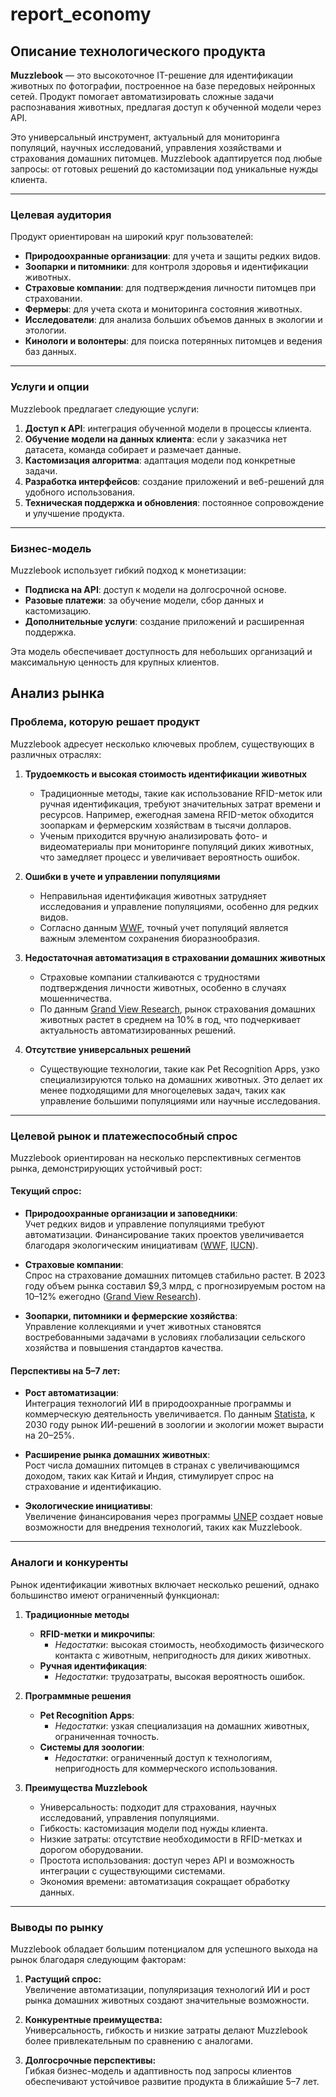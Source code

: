 # report_economy

## Описание технологического продукта

**Muzzlebook** — это высокоточное IT-решение для идентификации животных по фотографии, построенное на базе передовых нейронных сетей. Продукт помогает автоматизировать сложные задачи распознавания животных, предлагая доступ к обученной модели через API.

Это универсальный инструмент, актуальный для мониторинга популяций, научных исследований, управления хозяйствами и страхования домашних питомцев. Muzzlebook адаптируется под любые запросы: от готовых решений до кастомизации под уникальные нужды клиента.

---

### Целевая аудитория

Продукт ориентирован на широкий круг пользователей:
- **Природоохранные организации**: для учета и защиты редких видов.
- **Зоопарки и питомники**: для контроля здоровья и идентификации животных.
- **Страховые компании**: для подтверждения личности питомцев при страховании.
- **Фермеры**: для учета скота и мониторинга состояния животных.
- **Исследователи**: для анализа больших объемов данных в экологии и этологии.
- **Кинологи и волонтеры**: для поиска потерянных питомцев и ведения баз данных.

---

### Услуги и опции

Muzzlebook предлагает следующие услуги:
1. **Доступ к API**: интеграция обученной модели в процессы клиента.
2. **Обучение модели на данных клиента**: если у заказчика нет датасета, команда собирает и размечает данные.
3. **Кастомизация алгоритма**: адаптация модели под конкретные задачи.
4. **Разработка интерфейсов**: создание приложений и веб-решений для удобного использования.
5. **Техническая поддержка и обновления**: постоянное сопровождение и улучшение продукта.

---

### Бизнес-модель

Muzzlebook использует гибкий подход к монетизации:
- **Подписка на API**: доступ к модели на долгосрочной основе.
- **Разовые платежи**: за обучение модели, сбор данных и кастомизацию.
- **Дополнительные услуги**: создание приложений и расширенная поддержка.

Эта модель обеспечивает доступность для небольших организаций и максимальную ценность для крупных клиентов.

## Анализ рынка

### Проблема, которую решает продукт

Muzzlebook адресует несколько ключевых проблем, существующих в различных отраслях:

1. **Трудоемкость и высокая стоимость идентификации животных**  
   - Традиционные методы, такие как использование RFID-меток или ручная идентификация, требуют значительных затрат времени и ресурсов. Например, ежегодная замена RFID-меток обходится зоопаркам и фермерским хозяйствам в тысячи долларов.  
   - Ученым приходится вручную анализировать фото- и видеоматериалы при мониторинге популяций диких животных, что замедляет процесс и увеличивает вероятность ошибок.

2. **Ошибки в учете и управлении популяциями**  
   - Неправильная идентификация животных затрудняет исследования и управление популяциями, особенно для редких видов.  
   - Согласно данным [WWF](https://www.worldwildlife.org/), точный учет популяций является важным элементом сохранения биоразнообразия.  

3. **Недостаточная автоматизация в страховании домашних животных**  
   - Страховые компании сталкиваются с трудностями подтверждения личности животных, особенно в случаях мошенничества.  
   - По данным [Grand View Research](https://www.grandviewresearch.com/), рынок страхования домашних животных растет в среднем на 10% в год, что подчеркивает актуальность автоматизированных решений.  

4. **Отсутствие универсальных решений**  
   - Существующие технологии, такие как Pet Recognition Apps, узко специализируются только на домашних животных. Это делает их менее подходящими для многоцелевых задач, таких как управление большими популяциями или научные исследования.

---

### Целевой рынок и платежеспособный спрос

Muzzlebook ориентирован на несколько перспективных сегментов рынка, демонстрирующих устойчивый рост:

#### Текущий спрос:
- **Природоохранные организации и заповедники**:  
  Учет редких видов и управление популяциями требуют автоматизации. Финансирование таких проектов увеличивается благодаря экологическим инициативам ([WWF](https://www.worldwildlife.org/), [IUCN](https://www.iucn.org/)).  

- **Страховые компании**:  
  Спрос на страхование домашних питомцев стабильно растет. В 2023 году объем рынка составил $9,3 млрд, с прогнозируемым ростом на 10–12% ежегодно ([Grand View Research](https://www.grandviewresearch.com/)).  

- **Зоопарки, питомники и фермерские хозяйства**:  
  Управление коллекциями и учет животных становятся востребованными задачами в условиях глобализации сельского хозяйства и повышения стандартов качества.

#### Перспективы на 5–7 лет:
- **Рост автоматизации**:  
  Интеграция технологий ИИ в природоохранные программы и коммерческую деятельность увеличивается. По данным [Statista](https://www.statista.com/), к 2030 году рынок ИИ-решений в зоологии и экологии может вырасти на 20–25%.  

- **Расширение рынка домашних животных**:  
  Рост числа домашних питомцев в странах с увеличивающимся доходом, таких как Китай и Индия, стимулирует спрос на страхование и идентификацию.  

- **Экологические инициативы**:  
  Увеличение финансирования через программы [UNEP](https://www.unep.org/) создает новые возможности для внедрения технологий, таких как Muzzlebook.

---

### Аналоги и конкуренты

Рынок идентификации животных включает несколько решений, однако большинство имеют ограниченный функционал:

1. **Традиционные методы**  
   - **RFID-метки и микрочипы**:  
     - *Недостатки*: высокая стоимость, необходимость физического контакта с животным, непригодность для диких животных.  
   - **Ручная идентификация**:  
     - *Недостатки*: трудозатраты, высокая вероятность ошибок.  

2. **Программные решения**  
   - **Pet Recognition Apps**:  
     - *Недостатки*: узкая специализация на домашних животных, ограниченная точность.  
   - **Системы для зоологии**:  
     - *Недостатки*: ограниченный доступ к технологиям, непригодность для коммерческого использования.  

3. **Преимущества Muzzlebook**  
   - Универсальность: подходит для страхования, научных исследований, управления популяциями.  
   - Гибкость: кастомизация модели под нужды клиента.  
   - Низкие затраты: отсутствие необходимости в RFID-метках и дорогом оборудовании.  
   - Простота использования: доступ через API и возможность интеграции с существующими системами.  
   - Экономия времени: автоматизация сокращает обработку данных.  

---

### Выводы по рынку

Muzzlebook обладает большим потенциалом для успешного выхода на рынок благодаря следующим факторам:  
1. **Растущий спрос:**  
   Увеличение автоматизации, популяризация технологий ИИ и рост рынка домашних животных создают значительные возможности.  

2. **Конкурентные преимущества:**  
   Универсальность, гибкость и низкие затраты делают Muzzlebook более привлекательным по сравнению с аналогами.  

3. **Долгосрочные перспективы:**  
   Гибкая бизнес-модель и адаптивность под запросы клиентов обеспечивают устойчивое развитие продукта в ближайшие 5–7 лет.

